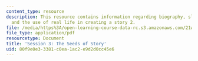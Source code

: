 ```yaml
---
content_type: resource
description: This resource contains information regarding biography, slice of life,
  and the use of real life in creating a story 2.
file: /media/https%3A/open-learning-course-data-rc.s3.amazonaws.com/21w-755-writing-and-reading-short-stories-spring-2012/80f9e0e33381c0ea1ac2e9d2d0cc45e6_MIT21W_755S12_ses3_seeds.pdf
file_type: application/pdf
resourcetype: Document
title: 'Session 3: The Seeds of Story'
uid: 80f9e0e3-3381-c0ea-1ac2-e9d2d0cc45e6
---
```

